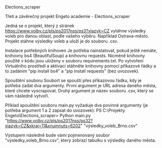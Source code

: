 Elections_scraper

Třetí a závěrečný projekt Engeto academie - Elections_scraper

Jedná se o projekt, který z stránek https://www.volby.cz/pls/ps2017nss/ps3?xjazyk=CZ vytáhne výsledky voleb pro danou oblast, podle vašeho výběru. Například Ostrava-město. Projekt stáhne výsledky voleb a uloží je do souboru .csv. 


Instalace potřebných knihoven
Je potřeba nainstalovat, pokud ještě nemáte, knihovny bs4 (BeautifulSoup) a knihovnu requests. Nicméně knihovny použité v kódu jsou uloženy v souboru requirements.txt.
Po vytvoření Virtuálního prostředí a aktivaci stáhněte knihovny pomocí příkazové řádky a to zadáním "pip install bs4" a "pip install requests" (bez uvozovek). 


Spouštění souboru
Soubort se spouští přes příkazovou řádku, kdy je potřeba zadat dva argumenty. 
První argument je URL adresa daného města, které chcete vyscrapovat. 
Druhý argument je název souboru .csv, který se vám následně vytvoří. 

Příklad spouštění souboru main.py vyžaduje dva povinné argumenty (je potřeba argument 1 a 2 zapsat do uvozovek):
PS C:\Projekty Engeto\Elections_scraper> Python main.py "https://www.volby.cz/pls/ps2017nss/ps32?xjazyk=CZ&xkraj=11&xnumnuts=6202" "výsledky_voleb_Brno.csv"

Výstupem následně bude vámi pojmenovaný soubor "výsledky_voleb_Brno.csv", který zobrazí tabulku s výsledky daného města.
